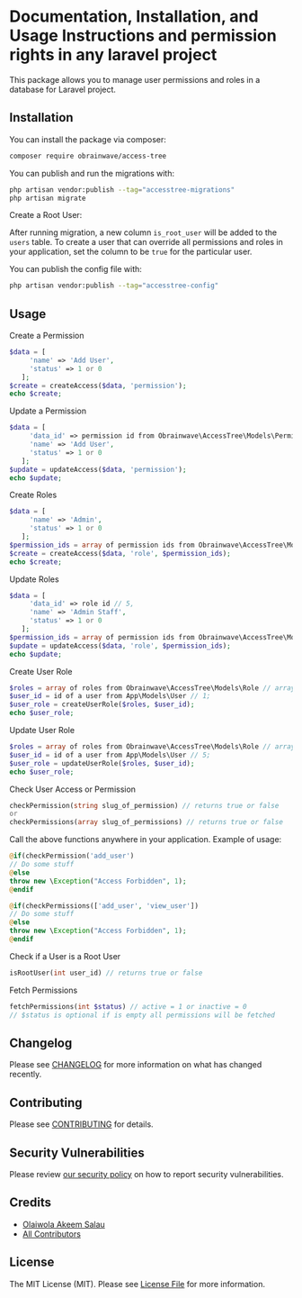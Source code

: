 # Documentation, Installation, and Usage Instructions and permission rights in any laravel project

This package allows you to manage user permissions and roles in a database for Laravel project.


## Installation

You can install the package via composer:

```bash
composer require obrainwave/access-tree
```

You can publish and run the migrations with:

```bash
php artisan vendor:publish --tag="accesstree-migrations"
php artisan migrate
```

Create a Root User:

After running migration, a new column `is_root_user` will be added to the `users` table. To create a user that can override all permissions and roles in your application, set the column to be `true` for the particular user.

You can publish the config file with:

```bash
php artisan vendor:publish --tag="accesstree-config"
```

## Usage

Create a Permission
```php
$data = [
     'name' => 'Add User',
     'status' => 1 or 0
   ];
$create = createAccess($data, 'permission');
echo $create;
```

Update a Permission
```php
$data = [
     'data_id' => permission id from Obrainwave\AccessTree\Models\Permission // 3,
     'name' => 'Add User',
     'status' => 1 or 0
   ];
$update = updateAccess($data, 'permission');
echo $update;
```

Create Roles
```php
$data = [
     'name' => 'Admin',
     'status' => 1 or 0
   ];
$permission_ids = array of permission ids from Obrainwave\AccessTree\Models\Permission // array(1, 5, 4);
$create = createAccess($data, 'role', $permission_ids);
echo $create;
```

Update Roles
```php
$data = [
     'data_id' => role id // 5,
     'name' => 'Admin Staff',
     'status' => 1 or 0
   ];
$permission_ids = array of permission ids from Obrainwave\AccessTree\Models\Permission // array(10, 6, 3);
$update = updateAccess($data, 'role', $permission_ids);
echo $update;
```

Create User Role
```php 
$roles = array of roles from Obrainwave\AccessTree\Models\Role // array(2, 5);
$user_id = id of a user from App\Models\User // 1;
$user_role = createUserRole($roles, $user_id);
echo $user_role;
```

Update User Role
```php
$roles = array of roles from Obrainwave\AccessTree\Models\Role // array(2, 5);
$user_id = id of a user from App\Models\User // 5;
$user_role = updateUserRole($roles, $user_id);
echo $user_role;
```

Check User Access or Permission
```php
checkPermission(string slug_of_permission) // returns true or false
or
checkPermissions(array slug_of_permissions) // returns true or false
```
Call the above functions anywhere in your application. Example of usage:
```php
@if(checkPermission('add_user')
// Do some stuff
@else
throw new \Exception("Access Forbidden", 1);
@endif

@if(checkPermissions(['add_user', 'view_user'])
// Do some stuff
@else
throw new \Exception("Access Forbidden", 1);
@endif
```

Check if a User is a Root User
```php
isRootUser(int user_id) // returns true or false
```

Fetch Permissions
```php
fetchPermissions(int $status) // active = 1 or inactive = 0
// $status is optional if is empty all permissions will be fetched
```

## Changelog

Please see [CHANGELOG](CHANGELOG.md) for more information on what has changed recently.

## Contributing

Please see [CONTRIBUTING](CONTRIBUTING.md) for details.

## Security Vulnerabilities

Please review [our security policy](../../security/policy) on how to report security vulnerabilities.

## Credits

- [Olaiwola Akeem Salau](https://github.com/Obrainwave)
- [All Contributors](../../contributors)

## License

The MIT License (MIT). Please see [License File](LICENSE.md) for more information.
